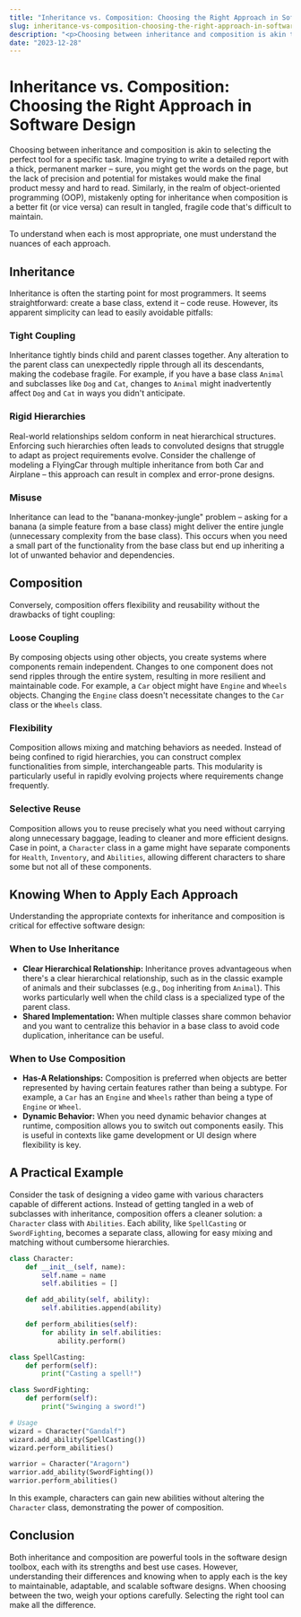 ```yaml
---
title: "Inheritance vs. Composition: Choosing the Right Approach in Software Design"
slug: inheritance-vs-composition-choosing-the-right-approach-in-software-design
description: "<p>Choosing between inheritance and composition is akin to selecting the perfect tool for a specific task. Imagine trying to write a detailed report with a thick, permanent marker – sure, you might get the words on the page, but the lack of precision and potential for mistakes would make the...</p>\n"
date: "2023-12-28"
---
```


# Inheritance vs. Composition: Choosing the Right Approach in Software Design

Choosing between inheritance and composition is akin to selecting the perfect tool for a specific task. Imagine trying to write a detailed report with a thick, permanent marker – sure, you might get the words on the page, but the lack of precision and potential for mistakes would make the final product messy and hard to read. Similarly, in the realm of object-oriented programming (OOP), mistakenly opting for inheritance when composition is a better fit (or vice versa) can result in tangled, fragile code that's difficult to maintain.

To understand when each is most appropriate, one must understand the nuances of each approach.

## Inheritance

Inheritance is often the starting point for most programmers. It seems straightforward: create a base class, extend it – code reuse. However, its apparent simplicity can lead to easily avoidable pitfalls:

### Tight Coupling

Inheritance tightly binds child and parent classes together. Any alteration to the parent class can unexpectedly ripple through all its descendants, making the codebase fragile. For example, if you have a base class `Animal` and subclasses like `Dog` and `Cat`, changes to `Animal` might inadvertently affect `Dog` and `Cat` in ways you didn't anticipate.

### Rigid Hierarchies

Real-world relationships seldom conform in neat hierarchical structures. Enforcing such hierarchies often leads to convoluted designs that struggle to adapt as project requirements evolve. Consider the challenge of modeling a FlyingCar through multiple inheritance from both Car and Airplane – this approach can result in complex and error-prone designs.

### Misuse

Inheritance can lead to the "banana-monkey-jungle" problem – asking for a banana (a simple feature from a base class) might deliver the entire jungle (unnecessary complexity from the base class). This occurs when you need a small part of the functionality from the base class but end up inheriting a lot of unwanted behavior and dependencies.

## Composition

Conversely, composition offers flexibility and reusability without the drawbacks of tight coupling:

### Loose Coupling

By composing objects using other objects, you create systems where components remain independent. Changes to one component does not send ripples through the entire system, resulting in more resilient and maintainable code. For example, a `Car` object might have `Engine` and `Wheels` objects. Changing the `Engine` class doesn't necessitate changes to the `Car` class or the `Wheels` class.

### Flexibility

Composition allows mixing and matching behaviors as needed. Instead of being confined to rigid hierarchies, you can construct complex functionalities from simple, interchangeable parts. This modularity is particularly useful in rapidly evolving projects where requirements change frequently.

### Selective Reuse

Composition allows you to reuse precisely what you need without carrying along unnecessary baggage, leading to cleaner and more efficient designs. Case in point, a `Character` class in a game might have separate components for `Health`, `Inventory`, and `Abilities`, allowing different characters to share some but not all of these components.

## Knowing When to Apply Each Approach

Understanding the appropriate contexts for inheritance and composition is critical for effective software design:

### When to Use Inheritance

-   **Clear Hierarchical Relationship:** Inheritance proves advantageous when there's a clear hierarchical relationship, such as in the classic example of animals and their subclasses (e.g., `Dog` inheriting from `Animal`). This works particularly well when the child class is a specialized type of the parent class.
-   **Shared Implementation:** When multiple classes share common behavior and you want to centralize this behavior in a base class to avoid code duplication, inheritance can be useful.

### When to Use Composition

-   **Has-A Relationships:** Composition is preferred when objects are better represented by having certain features rather than being a subtype. For example, a `Car` has an `Engine` and `Wheels` rather than being a type of `Engine` or `Wheel`.
-   **Dynamic Behavior:** When you need dynamic behavior changes at runtime, composition allows you to switch out components easily. This is useful in contexts like game development or UI design where flexibility is key.

## A Practical Example

Consider the task of designing a video game with various characters capable of different actions. Instead of getting tangled in a web of subclasses with inheritance, composition offers a cleaner solution: a `Character` class with `Abilities`. Each ability, like `SpellCasting` or `SwordFighting`, becomes a separate class, allowing for easy mixing and matching without cumbersome hierarchies.

```python
class Character:
    def __init__(self, name):
        self.name = name
        self.abilities = []

    def add_ability(self, ability):
        self.abilities.append(ability)

    def perform_abilities(self):
        for ability in self.abilities:
            ability.perform()

class SpellCasting:
    def perform(self):
        print("Casting a spell!")

class SwordFighting:
    def perform(self):
        print("Swinging a sword!")

# Usage
wizard = Character("Gandalf")
wizard.add_ability(SpellCasting())
wizard.perform_abilities()

warrior = Character("Aragorn")
warrior.add_ability(SwordFighting())
warrior.perform_abilities()
```

In this example, characters can gain new abilities without altering the `Character` class, demonstrating the power of composition.

## Conclusion

Both inheritance and composition are powerful tools in the software design toolbox, each with its strengths and best use cases. However, understanding their differences and knowing when to apply each is the key to maintainable, adaptable, and scalable software designs. When choosing between the two, weigh your options carefully. Selecting the right tool can make all the difference.
